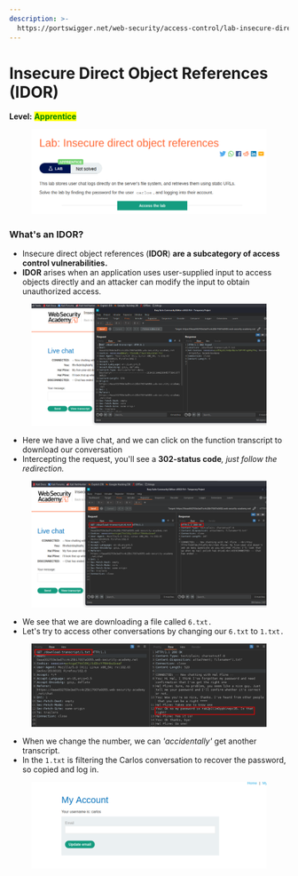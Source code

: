 ```yaml
---
description: >-
  https://portswigger.net/web-security/access-control/lab-insecure-direct-object-references
---
```


# Insecure Direct Object References (IDOR)

**Level:** <mark style="color:green;">**Apprentice**</mark>

<figure><img src="../../../../../.gitbook/assets/IDOR1.png" alt=""><figcaption></figcaption></figure>

### What's an IDOR?

* Insecure direct object references (**IDOR**) **are a subcategory of access control vulnerabilities.**
* **IDOR** arises when an application uses user-supplied input to access objects directly and an attacker can modify the input to obtain unauthorized access.

<figure><img src="../../../../../.gitbook/assets/IDOR2.png" alt=""><figcaption></figcaption></figure>

* Here we have a live chat, and we can click on the function transcript to download our conversation
* Intercepting the request, you'll see a **302-status code**_, just follow the redirection._

<figure><img src="../../../../../.gitbook/assets/IDOR3.png" alt=""><figcaption></figcaption></figure>

* We see that we are downloading a file called `6.txt.`
* Let's try to access other conversations by changing our `6.txt` to `1.txt.`

<figure><img src="../../../../../.gitbook/assets/IDOR4.png" alt=""><figcaption></figcaption></figure>

* When we change the number, we can _'accidentally'_ get another transcript.
* In the `1.txt` is filtering the Carlos conversation to recover the password, so copied and log in.

<figure><img src="../../../../../.gitbook/assets/IDOR5.png" alt=""><figcaption></figcaption></figure>
